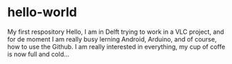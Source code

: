 # hello-world
My first respository
Hello, 
I am in Delft trying to work in a VLC project, and for de moment I am really busy lerning Android, Arduino, and of course, how to use the Github.
I am really interested in everything, my cup of coffe is now full and cold...
